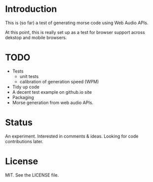 # Introduction

This is (so far) a test of generating morse code using Web Audio APIs.

At this point, this is really set up as a test for browser support across dekstop and mobile browsers.

# TODO

* Tests
  * unit tests
  * calibration of generation speed (WPM)
* Tidy up code
* A decent test example on github.io site
* Packaging
* Morse generation from web audio APIs.

# Status

An experiment.  Interested in comments & ideas.  Looking for code contributions later.

# License

MIT.  See the LICENSE file.